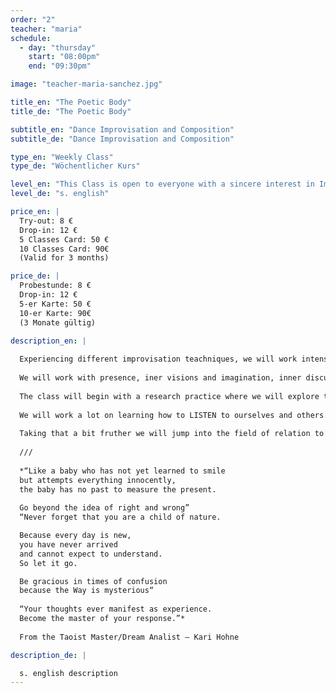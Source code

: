 ```yaml
---
order: "2"
teacher: "maria"
schedule:
  - day: "thursday"
    start: "08:00pm"
    end: "09:30pm"

image: "teacher-maria-sanchez.jpg"

title_en: "The Poetic Body"
title_de: "The Poetic Body"

subtitle_en: "Dance Improvisation and Composition"
subtitle_de: "Dance Improvisation and Composition"

type_en: "Weekly Class"
type_de: "Wöchentlicher Kurs"

level_en: "This Class is open to everyone with a sincere interest in Improvisation and Composition. Previous Art practice of any kind (poetry, music, painting…) is recomended as well as some movement experience."
level_de: "s. english"

price_en: |
  Try-out: 8 €  
  Drop-in: 12 €  
  5 Classes Card: 50 €  
  10 Classes Card: 90€  
  (Valid for 3 months)

price_de: |
  Probestunde: 8 €  
  Drop-in: 12 €  
  5-er Karte: 50 €  
  10-er Karte: 90€  
  (3 Monate gültig)
  
description_en: |

  Experiencing different improvisation teachniques, we will work intensively with the body and its ocean of expression, allowing the poetics of the body and it´s presence in motion to unfold; going a bit further on taking that into Compositions. Creating short pieces and “poems in movement” that are open to meaning  and interpretation. Unfolding suggestive landscapes and alive compositions.  
  
  We will work with presence, iner visions and imagination, inner discurse/speech, decision making, braveness, vulnerability, clarity of movement, musicality and present time awareness. Using tasks and excercises related to practices like Action Theatre, Instant Composition, Dance Improvisation, Creative Writing and Butoh.  
  
  The class will begin with a research practice where we will explore the possibilities of  movement and dynamics, expanding our movement vocabulary, visiting thought improvisation different qualities and choices; in order to make ourselves available and potencially free in HOW we move. Here we will work on expanding, rediscovering and experiencing the HOW and WHAT we are doing. Creating our own material and aknowledging it as a dynamic constantly changing  living  thing, that has its own life, detached from our identity.  
  
  We will work a lot on learning how to LISTEN to ourselves and others. We will practice being constantly in present time, ready and available, like a wild cat. Creating and choreographing, phrasing the movement in order to let the material speak up and dance it with joy.  
  
  Taking that a bit fruther we will jump into the field of relation to others, to ourselves, and to the material we are creating, or it´s being created. Working on duos, trios, and Group compositions as well as in Solos. Taking the whole work to serve the composition, and letting it rip off you to serve the poetry and the “third body” = The composition. Practicing WHERE and WHEN we do what we do, and noticing how time and space can be modified.  
  
  ///
  
  *“Like a baby who has not yet learned to smile  
  but attempts everything innocently,  
  the baby has no past to measure the present.
  
  Go beyond the idea of right and wrong”  
  “Never forget that you are a child of nature.

  Because every day is new,  
  you have never arrived  
  and cannot expect to understand.  
  So let it go.  

  Be gracious in times of confusion  
  because the Way is mysterious“  
 
  “Your thoughts ever manifest as experience.  
  Become the master of your response.”*    
  
  From the Taoist Master/Dream Analist – Kari Hohne

description_de: |

  s. english description
---
```

